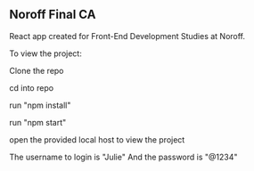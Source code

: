 ## Noroff Final CA

React app created for Front-End Development Studies at Noroff.

To view the project: 

Clone the repo

cd into repo

run "npm install"

run "npm start"

open the provided local host to view the project

The username to login is "Julie" 
And the password is "@1234"

